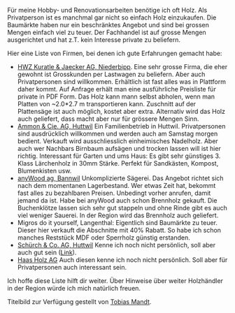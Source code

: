 <!-- Holzhändler im Oberaargau -->

Für meine Hobby- und Renovationsarbeiten benötige ich oft Holz. Als Privatperson ist es manchmal gar nicht so einfach Holz einzukaufen. Die Baumärkte haben nur ein beschränktes Angebot und sind bei grossen Mengen einfach viel zu teuer. Der Fachhandel ist auf grosse Mengen ausgerichtet und hat z.T. kein Interesse private zu beliefern.

Hier eine Liste von Firmen, bei denen ich gute Erfahrungen gemacht habe:

* [HWZ Kuratle & Jaecker AG, Niederbipp](http://holzwerkstoffe.ch). Eine sehr grosse Firma, die eher gewohnt ist Grosskunden per Lastwagen zu beliefern. Aber auch Privatpersonen sind willkommen. Erhältlich ist fast alles was in Plattform daher kommt. Auf Anfrage erhält man eine ausführliche Preisliste für private in PDF Form. Das Holz kann mann selbst abholen, wenn man Platten von ~2.0*2.7 m transportieren kann. Zuschnitt auf der Plattensäge ist auch möglich, kostet aber extra. Alternativ wird das Holz auch geliefert, dass macht aber nur für grössere Mengen Sinn.
* [Ammon & Cie. AG, Huttwil](http://www.ammon-swissholz.ch/) Ein Familienbetrieb in Huttwil. Privatpersonen sind ausdrücklich willkommen und werden auch am Samstag morgen bedient. Verkauft wird ausschliesslich einheimisches Nadelholz. Aber auch wer Nachbars Birnbaum aufsägen und trocken lassen will ist hier richtig. Interessant für Garten und ums Haus: Es gibt sehr günstiges 3. Klass Lärchenholz in 30mm Stärke. Perfekt für Sandkästen, Kompost, Blumenkisten usw.
* [anyWood ag, Bannwil](http://www.anywood.ch/) Unkomplizierte Sägerei. Das Angebot richtet sich nach dem momentanen Lagerbestand. Wer etwas Zeit hat, bekommt fast alles zu bezahlbaren Preisen. Unbedingt vorher anrufen, damit jemand da ist. Habe bei anyWood auch schon Brennholz gekauft. Die Buchenklötze lassen sich sehr gut stappeln und ohne Rinde gibt es auch viel weniger Sauerei. In der Region wird das Brennholz auch geliefert.
* Migros do it yourself, Langenthal: Eigentlich sind Baumärkte zu teuer. Dieser hier verkauft die Abschnitte mit 40% Rabatt. So habe ich schon manches Reststück MDF oder Sperrholz günstig erstanden.
* [Schürch & Co. AG, Huttwil](http://www.schuerch-holz.ch/) Kenne ich noch nicht persönlich, soll aber auch gut sein ([Link](http://www.woodworker.de/forum/bekomme-holz-her-t82556.html#post321539)).
* [Haas Holz AG](http://www.haas-holz.ch/) Auch diesen kenne ich noch nicht persönlich. Soll aber für Privatpersonen auch interessant sein.

Ich hoffe diese Liste hilft dir weiter. Über Hinweise über weiter Holzhändler in der Region würde ich mich natürlich freuen.

Titelbild zur Verfügung gestellt von [Tobias Mandt](http://www.flickr.com/photos/calvinshmelvin/4559059004/).


